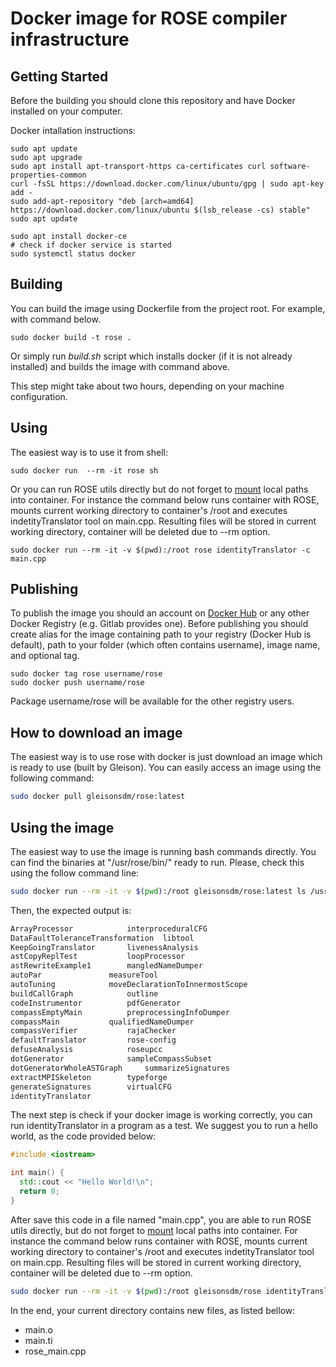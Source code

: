 # Docker image for ROSE compiler infrastructure

## Getting Started

Before the building you should clone this repository and have Docker installed on your computer.

Docker intallation instructions:
```
sudo apt update
sudo apt upgrade
sudo apt install apt-transport-https ca-certificates curl software-properties-common
curl -fsSL https://download.docker.com/linux/ubuntu/gpg | sudo apt-key add -
sudo add-apt-repository "deb [arch=amd64] https://download.docker.com/linux/ubuntu $(lsb_release -cs) stable"
sudo apt update
     
sudo apt install docker-ce
# check if docker service is started
sudo systemctl status docker
```

## Building

You can build the image using Dockerfile from the project root. For example, with command below.

```
sudo docker build -t rose .
```

Or simply run _build.sh_ script which installs docker (if it is not already installed) and builds the image with command above.

This step might take about two hours, depending on your machine configuration.

## Using

The easiest way is to use it from shell:

```
sudo docker run  --rm -it rose sh
```

Or you can run ROSE utils directly but do not forget to [mount](https://docs.docker.com/storage/volumes/) local paths into container. For instance the command below runs container with ROSE, mounts current working directory to container's /root and executes indetityTranslator tool on main.cpp. Resulting files will be stored in current working directory, container will be deleted due to --rm option.

```
sudo docker run --rm -it -v $(pwd):/root rose identityTranslator -c main.cpp
```

## Publishing

To publish the image you should an account on [Docker Hub](https://hub.docker.com/) or any other Docker Registry (e.g. Gitlab provides one). Before publishing you should create alias for the image containing path to your registry (Docker Hub is default), path to your folder (which often contains username), image name, and optional tag.

```
sudo docker tag rose username/rose
sudo docker push username/rose
```

Package username/rose will be available for the other registry users.

## How to download an image

The easiest way is to use rose with docker is just download an image which is ready to use (built by Gleison). You can easily access an image using the following command:

```sh
sudo docker pull gleisonsdm/rose:latest
```

## Using the image

The easiest way to use the image is running bash commands directly. You can find the binaries at "/usr/rose/bin/" ready to run. Please, check this using the follow command line:

```sh
sudo docker run --rm -it -v $(pwd):/root gleisonsdm/rose:latest ls /usr/rose/bin
```

Then, the expected output is:

```sh
ArrayProcessor			  interproceduralCFG
DataFaultToleranceTransformation  libtool
KeepGoingTranslator		  livenessAnalysis
astCopyReplTest			  loopProcessor
astRewriteExample1		  mangledNameDumper
autoPar				  measureTool
autoTuning			  moveDeclarationToInnermostScope
buildCallGraph			  outline
codeInstrumentor		  pdfGenerator
compassEmptyMain		  preprocessingInfoDumper
compassMain			  qualifiedNameDumper
compassVerifier			  rajaChecker
defaultTranslator		  rose-config
defuseAnalysis			  roseupcc
dotGenerator			  sampleCompassSubset
dotGeneratorWholeASTGraph	  summarizeSignatures
extractMPISkeleton		  typeforge
generateSignatures		  virtualCFG
identityTranslator
```

The next step is check if your docker image is working correctly, you can run identityTranslator in a program as a test. We suggest you to run a hello world, as the code provided below:

```cpp
#include <iostream>

int main() {
  std::cout << "Hello World!\n";
  return 0;
}
```

After save this code in a file named "main.cpp", you are able to run ROSE utils directly, but do not forget to [mount](https://docs.docker.com/storage/volumes/) local paths into container. For instance the command below runs container with ROSE, mounts current working directory to container's /root and executes indetityTranslator tool on main.cpp. Resulting files will be stored in current working directory, container will be deleted due to --rm option.

```sh
sudo docker run --rm -it -v $(pwd):/root gleisonsdm/rose identityTranslator -c main.cpp
```

In the end, your current directory contains new files, as listed bellow:
* main.o
* main.ti
* rose_main.cpp

